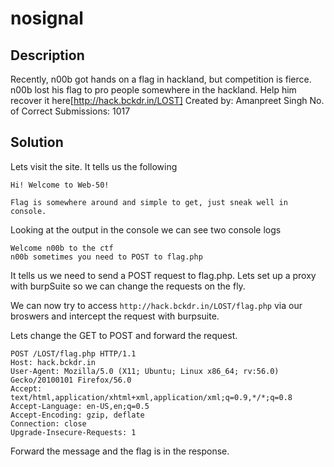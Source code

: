 # nosignal

## Description
Recently, n00b got hands on a flag in hackland, but competition is fierce. n00b lost his flag to pro people somewhere in the hackland. Help him recover it here[http://hack.bckdr.in/LOST]
Created by: Amanpreet Singh
No. of Correct Submissions: 1017

## Solution
Lets visit the site. It tells us the following
```
Hi! Welcome to Web-50!

Flag is somewhere around and simple to get, just sneak well in console.
```

Looking at the output in the console we can see two console logs
```
Welcome n00b to the ctf
n00b sometimes you need to POST to flag.php
```

It tells us we need to send a POST request to flag.php.
Lets set up a proxy with burpSuite so we can change the requests on the fly.

 We can now try to access ```http://hack.bckdr.in/LOST/flag.php``` via our broswers and intercept the request with burpsuite.

Lets change the GET to POST and forward the request.

```
POST /LOST/flag.php HTTP/1.1
Host: hack.bckdr.in
User-Agent: Mozilla/5.0 (X11; Ubuntu; Linux x86_64; rv:56.0) Gecko/20100101 Firefox/56.0
Accept: text/html,application/xhtml+xml,application/xml;q=0.9,*/*;q=0.8
Accept-Language: en-US,en;q=0.5
Accept-Encoding: gzip, deflate
Connection: close
Upgrade-Insecure-Requests: 1
```

Forward the message and the flag is in the response.
